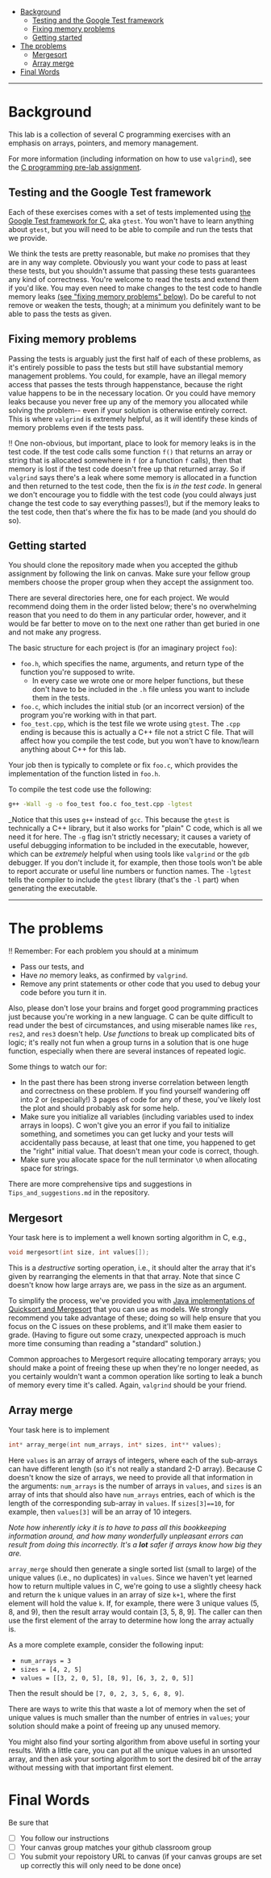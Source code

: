 * [Background](#background)
  * [Testing and the Google Test framework](#testing-and-the-google-test-framework)
  * [Fixing memory problems](#fixing-memory-problems)
  * [Getting started](#getting-started)
* [The problems](#the-problems)
  * [Mergesort](#mergesort)
  * [Array merge](#array-merge)
* [Final Words](#final-words)
---

# Background

This lab is a collection of several C programming exercises with an
emphasis on arrays, pointers, and memory management.

For more information (including information on how to use ```valgrind```), see
the [C programming pre-lab assignment](https://classroom.github.com/a/304sWPd4).

## Testing and the Google Test framework

Each of these exercises comes with a set of tests implemented using [the
Google Test framework for C](https://github.com/google/googletest), aka 
`gtest`. You won't have to learn anything about `gtest`, but you
will need to be able to compile and run the tests that we provide.

We think the tests are pretty reasonable, but make *no* promises that
they are in any way complete. Obviously you want your code to pass at
least these tests, but you shouldn't assume that passing these tests
guarantees any kind of correctness. You're welcome to read the tests 
and extend them if you'd like. You may even need to make changes to the
test code to handle memory leaks 
[(see "fixing memory problems" below)](#fixing-memory-problems).
Do be careful to not remove or weaken the tests, though; at a minimum 
you definitely want to be able to pass the tests as given.

## Fixing memory problems

Passing the tests is arguably just the first half of each of these problems,
as it's entirely possible to pass the tests but still have substantial memory
management problems. You could, for example, have an illegal memory access
that passes the tests through happenstance, because the right value happens
to be in the necessary location. Or you could have memory leaks because you
never free up any of the memory you allocated while solving the problem-- even if your 
solution is otherwise entirely correct. This is where `valgrind` is extremely
helpful, as it will identify these kinds
of memory problems even if the tests pass. 

:bangbang: One non-obvious, but important, place to look for memory leaks is 
in the test code. If the test code calls some function `f()` that returns an
array or string that is allocated somewhere in `f` (or a function `f` calls),
then that memory is lost if the test code doesn't free up that returned array.
So if `valgrind` says there's a leak where some memory is allocated in a function
and then returned to the test code, then the fix is _in the test code_. In general 
we don't encourage you to fiddle with the 
test code (you could always just change the test code to say everything 
passes!), but if the memory leaks to the test code, then that's where the 
fix has to be made (and you should do so).

## Getting started

You should clone the repository made when you accepted the github assignment by following the link on canvas.
Make sure your fellow group members choose the proper group when they accept the assignment too.


There are several directories here, one for each project. 
We would recommend doing them in the order listed below; there's no 
overwhelming reason that you need to do them in any particular order, 
however, and it would be far better to move on to the
next one rather than get buried in one and not make any progress.

The basic structure for each project is (for an imaginary project
`foo`):

-   `foo.h`, which specifies the name, arguments, and return
    type of the function you're supposed to write.
    -   In every case we wrote one or more helper functions, but these
        don't have to be included in the `.h` file unless you
        want to include them in the tests.
-   `foo.c`, which includes the initial stub (or an incorrect version)
    of the program you're working with in that part.
-   `foo_test.cpp`, which is the test file we wrote using `gtest`. The
    `.cpp` ending is because this is actually a C++ file not a strict
    C file. That will affect how you compile the test code, but you
    won't have to know/learn anything about C++ for this lab.

Your job then is typically to complete or fix `foo.c`, which provides
the implementation of the function listed in `foo.h`.

To compile the test code use the following:

```bash 
g++ -Wall -g -o foo_test foo.c foo_test.cpp -lgtest 
```

_Notice that this uses `g++` instead of `gcc`. This because the `gtest`
is technically a C++ library, but it also works for "plain" C code, which
is all we need it for here. The `-g` flag isn't strictly necessary; it 
causes a variety of useful debugging information to be included in 
the executable, however, which can be *extremely* helpful when using 
tools like `valgrind` or the `gdb` debugger. If you don't include it, 
for example, then those tools won't be able to report accurate or useful 
line numbers or function names. The `-lgtest` tells the compiler to include
the `gtest` library (that's the `-l` part) when generating the executable. 

---

# The problems

:bangbang: Remember: For each problem you should at a minimum

* Pass our tests, and 
* Have _no_ memory leaks, as confirmed by `valgrind`.
* Remove any print statements or other code that you used to debug your code before you turn it in.

Also, please don't lose your brains and forget good programming practices just because you're working in a new language. C can be quite difficult to read under the best of circumstances, and using miserable names like `res`, `res2`, and `res3` doesn't help. *Use functions* to break up complicated bits of logic; it's really not fun when a group turns in a solution that is one huge function, especially when there are several instances of repeated logic.

Some things to watch our for:

* In the past there has been strong inverse correlation between length
and correctness on these problem. If you find yourself wandering off into 2
or (especially!) 3 pages of code for any of these, you've likely lost the plot
and should probably ask for some help.
* Make sure you initialize all variables (including variables used to index arrays in loops). C won't give you an error if you fail to initialize something, and sometimes you can get lucky and your tests will accidentally pass because, at least that one time, you happened to get the "right" initial value. That doesn't mean your code is correct, though.
* Make sure you allocate space for the null terminator `\0` when allocating space for strings.

There are more comprehensive tips and suggestions in `Tips_and_suggestions.md` in the repository.

## Mergesort

Your task here is to implement a well known sorting algorithm in C,
e.g.,

```C
void mergesort(int size, int values[]);
```

This is a
_destructive_ sorting operation, i.e., it should alter the array that it's
given by rearranging the elements in that that array. Note that since C 
doesn't know how large arrays are, we pass in
the size as an argument.

To simplify the process, we've provided you with [Java implementations of
Quicksort and
Mergesort](https://github.umn.edu/gist/mcphee/83e9818b21ef9cb3cde4) that
you can use as models. We strongly
recommend you take advantage of these; doing so will help ensure
that you focus on the C issues on these problems, and it'll make
them easier to grade. (Having to figure out some crazy, unexpected
approach is much more time consuming than reading a "standard"
solution.)

Common approaches to Mergesort require allocating temporary arrays; you
should make a point of freeing these up when they're no longer needed,
as you certainly wouldn't want a common operation like sorting to leak a
bunch of memory every time it's called. Again, `valgrind` should be your
friend.

## Array merge

Your task here is to implement 

```C
int* array_merge(int num_arrays, int* sizes, int** values);
```

Here `values` is an array of arrays
of integers, where each of the sub-arrays can have different length (so
it's not really a standard 2-D array). Because C doesn't know the size
of arrays, we need to provide all that information in the arguments:
`num_arrays` is the number of arrays in `values`, and `sizes` is an
array of ints that should also have `num_arrays` entries, each of which
is the length of the corresponding sub-array in `values`. If
`sizes[3]==10`, for example, then `values[3]` will be an array of 10
integers.

_Note how inherently icky it is to have to pass all this bookkeeping
information around, and how many wonderfully unpleasant errors can
result from doing this incorrectly. It's a **lot** safer if arrays know
how big they are._

`array_merge` should then generate a single sorted list (small to large) of the
unique values (i.e., no duplicates) in `values`. Since we haven't yet
learned how to return multiple values in C, we're going to use a
slightly cheesy hack and return the `k` unique values in an array of
size `k+1`, where the first element will hold the value `k`. If, for
example, there were 3 unique values (5, 8, and 9), then the result array
would contain [3, 5, 8, 9]. The caller can then use the first element of
the array to determine how long the array actually is.

As a more complete example, consider the following input:

-   `num_arrays = 3`
-   `sizes = [4, 2, 5]`
-   `values = [[3, 2, 0, 5], [8, 9], [6, 3, 2, 0, 5]]`

Then the result should be `[7, 0, 2, 3, 5, 6, 8, 9]`.

There are ways to write this that waste a lot of memory when the set of
unique values is much smaller than the number of entries in `values`;
your solution should make a point of freeing up any unused memory.

You might also find your sorting algorithm from above useful in sorting
your results. With a little care, you can put all the unique values in an unsorted
array, and then ask your sorting algorithm to sort the desired bit of
the array without messing with that important first element.

# Final Words

Be sure that 
* [ ] You follow our instructions
* [ ] Your canvas group matches your github classroom group
* [ ] You submit your repoistory URL to canvas (if your canvas groups are set up correctly this will only need to be done once)
